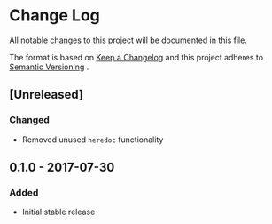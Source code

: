 # Change Log

All notable changes to this project will be documented in this file.

The format is based on [Keep a Changelog][keep-cl] and this project adheres
to [Semantic Versioning][semver] .

## [Unreleased]
### Changed
- Removed unused `heredoc` functionality

## 0.1.0 - 2017-07-30
### Added
- Initial stable release

[keep-cl]: http://keepachangelog.com
[semver]: http://semver.org
